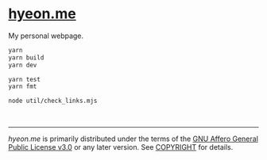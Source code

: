 [hyeon.me]
========
My personal webpage.

```bash
yarn
yarn build
yarn dev

yarn test
yarn fmt

node util/check_links.mjs
```

&nbsp;

--------

*hyeon.me* is primarily distributed under the terms of the [GNU Affero General
Public License v3.0] or any later version. See [COPYRIGHT] for details.

[hyeon.me]: https://hyeon.me
[GNU Affero General Public License v3.0]: LICENSE
[COPYRIGHT]: COPYRIGHT
